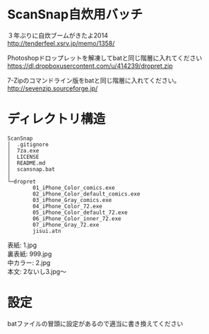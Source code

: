 ScanSnap自炊用バッチ
========================

３年ぶりに自炊ブームがきたよ2014  
http://tenderfeel.xsrv.jp/memo/1358/



Photoshopドロップレットを解凍してbatと同じ階層に入れてください  
https://dl.dropboxusercontent.com/u/414239/dropret.zip


7-Zipのコマンドライン版をbatと同じ階層に入れてください。  
http://sevenzip.sourceforge.jp/


# ディレクトリ構造

~~~
ScanSnap
│  .gitignore
│  7za.exe
│  LICENSE
│  README.md
│  scansnap.bat
│
└─dropret
        01_iPhone_Color_comics.exe
        02_iPhone_Color_default_comics.exe
        03_iPhone_Gray_comics.exe
        04_iPhone_Color_72.exe
        05_iPhone_Color_default_72.exe
        06_iPhone_Color_inner_72.exe
        07_iPhone_Gray_72.exe
        jisui.atn
~~~

表紙: 1.jpg  
裏表紙: 999.jpg  
中カラー: 2.jpg  
本文: 2ないし3.jpg～  

# 設定
batファイルの冒頭に設定があるので適当に書き換えてください